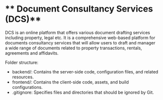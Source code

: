# ** Document Consultancy Services (DCS)**
DCS is an online platform that offers various document drafting services including property, legal etc.
It is a comprehensive web-based platform for documents consultancy services that will allow users to draft and manager a wide range of documents related to property transactions, rentals, agreements and affidavits.

Folder structure:
- backend/: Contains the server-side code, configuration files, and related resources.
- frontend/: Contains the client-side code, assets, and build configurations.
- .gitignore: Specifies files and directories that should be ignored by Git.
